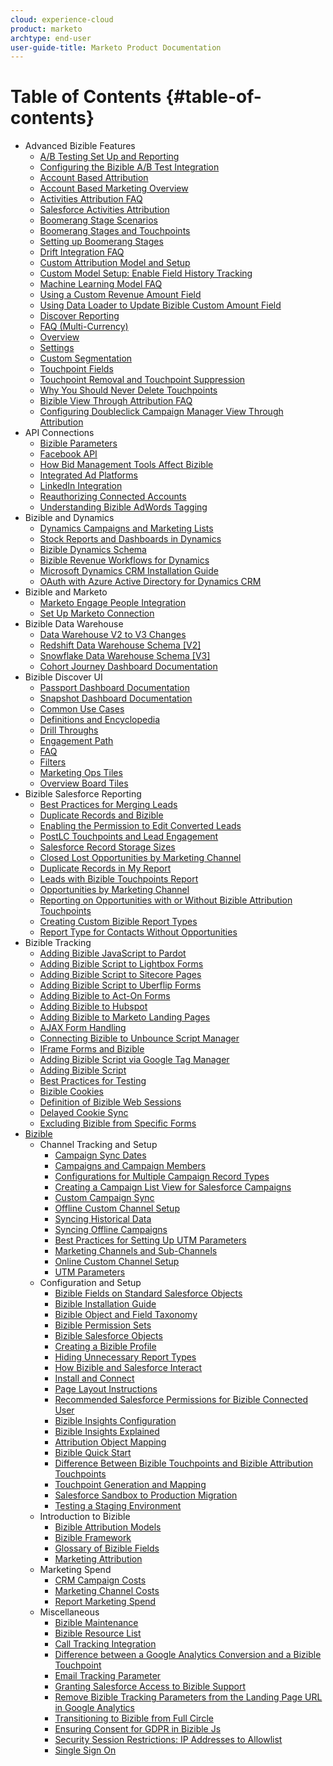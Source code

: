 ```yaml
---
cloud: experience-cloud
product: marketo
archtype: end-user
user-guide-title: Marketo Product Documentation
---
```


# Table of Contents {#table-of-contents}

+ Advanced Bizible Features
  + [A/B Testing Set Up and Reporting](advanced-bizible-features/a-b-testing/a-b-testing-set-up-and-reporting.md)
  + [Configuring the Bizible A/B Test Integration](advanced-bizible-features/a-b-testing/configuring-the-bizible-a-b-test-integration.md)
  + [Account Based Attribution](advanced-bizible-features/account-based-marketing/account-based-attribution.md)
  + [Account Based Marketing Overview](advanced-bizible-features/account-based-marketing/account-based-marketing-overview.md)
  + [Activities Attribution FAQ](advanced-bizible-features/activities-attribution/activities-attribution-faq.md)
  + [Salesforce Activities Attribution](advanced-bizible-features/activities-attribution/salesforce-activities-attribution.md)
  + [Boomerang Stage Scenarios](advanced-bizible-features/boomerang/boomerang-stage-scenarios.md)
  + [Boomerang Stages and Touchpoints](advanced-bizible-features/boomerang/boomerang-stages-and-touchpoints.md)
  + [Setting up Boomerang Stages](advanced-bizible-features/boomerang/setting-up-boomerang-stages.md)
  + [Drift Integration FAQ](advanced-bizible-features/chat-integration/drift-integration-faq.md)
  + [Custom Attribution Model and Setup](advanced-bizible-features/custom-attribution-models/custom-attribution-model-and-setup.md)
  + [Custom Model Setup: Enable Field History Tracking](advanced-bizible-features/custom-attribution-models/custom-model-setup-enable-field-history-tracking.md)
  + [Machine Learning Model FAQ](advanced-bizible-features/custom-attribution-models/machine-learning-model-faq.md)
  + [Using a Custom Revenue Amount Field](advanced-bizible-features/custom-revenue-amount/using-a-custom-revenue-amount-field.md)
  + [Using Data Loader to Update Bizible Custom Amount Field](advanced-bizible-features/custom-revenue-amount/using-data-loader-to-update-bizible-custom-amount-field.md)
  + [Discover Reporting](advanced-bizible-features/multi-currency/discover-reporting.md)
  + [FAQ (Multi-Currency)](advanced-bizible-features/multi-currency/faq-multi-currency.md)
  + [Overview](advanced-bizible-features/multi-currency/overview.md)
  + [Settings](advanced-bizible-features/multi-currency/settings.md)
  + [Custom Segmentation](advanced-bizible-features/segmentation/custom-segmentation.md)
  + [Touchpoint Fields](advanced-bizible-features/touchpoint-fields-new/touchpoint-fields.md)
  + [Touchpoint Removal and Touchpoint Suppression](advanced-bizible-features/touchpoint-settings/touchpoint-removal-and-touchpoint-suppression.md)
  + [Why You Should Never Delete Touchpoints](advanced-bizible-features/touchpoint-settings/why-you-should-never-delete-touchpoints.md)
  + [Bizible View Through Attribution FAQ](advanced-bizible-features/view-through-attribution/bizible-view-through-attribution-faq.md)
  + [Configuring Doubleclick Campaign Manager View Through Attribution](advanced-bizible-features/view-through-attribution/configuring-doubleclick-campaign-manager-view-through-attribution.md)
+ API Connections
  + [Bizible Parameters](api-connections/utilizing-bizibles-api-connections/bizible-parameters.md)
  + [Facebook API](api-connections/utilizing-bizibles-api-connections/facebook-api.md)
  + [How Bid Management Tools Affect Bizible](api-connections/utilizing-bizibles-api-connections/how-bid-management-tools-affect-bizible.md)
  + [Integrated Ad Platforms](api-connections/utilizing-bizibles-api-connections/integrated-ad-platforms.md)
  + [LinkedIn Integration](api-connections/utilizing-bizibles-api-connections/linkedin-integration.md)
  + [Reauthorizing Connected Accounts](api-connections/utilizing-bizibles-api-connections/reauthorizing-connected-accounts.md)
  + [Understanding Bizible AdWords Tagging](api-connections/utilizing-bizibles-api-connections/understanding-bizible-adwords-tagging.md)
+ Bizible and Dynamics
  + [Dynamics Campaigns and Marketing Lists](bizible-and-dynamics/dynamics-reporting/dynamics-campaigns-and-marketing-lists.md)
  + [Stock Reports and Dashboards in Dynamics](bizible-and-dynamics/dynamics-reporting/stock-reports-and-dashboards-in-dynamics.md)
  + [Bizible Dynamics Schema](bizible-and-dynamics/getting-started-with-bizible-and-dynamics/bizible-dynamics-schema.md)
  + [Bizible Revenue Workflows for Dynamics](bizible-and-dynamics/getting-started-with-bizible-and-dynamics/bizible-revenue-workflows-for-dynamics.md)
  + [Microsoft Dynamics CRM Installation Guide](bizible-and-dynamics/getting-started-with-bizible-and-dynamics/microsoft-dynamics-crm-installation-guide.md)
  + [OAuth with Azure Active Directory for Dynamics CRM](bizible-and-dynamics/getting-started-with-bizible-and-dynamics/oauth-with-azure-active-directory-for-dynamics-crm.md)
+ Bizible and Marketo
  + [Marketo Engage People Integration](bizible-and-marketo/bizible-integrations-with-marketo/marketo-engage-people-integration.md)
  + [Set Up Marketo Connection](bizible-and-marketo/bizible-integrations-with-marketo/set-up-marketo-connection.md)
+ Bizible Data Warehouse
  + [Data Warehouse V2 to V3 Changes](bizible-data-warehouse/data-warehouse-schema/data-warehouse-v2-to-v3-changes.md)
  + [Redshift Data Warehouse Schema [V2]](bizible-data-warehouse/data-warehouse-schema/redshift-data-warehouse-schema-[v2].md)
  + [Snowflake Data Warehouse Schema [V3]](bizible-data-warehouse/data-warehouse-schema/snowflake-data-warehouse-schema-[v3].md)
  + [Cohort Journey Dashboard Documentation](bizible-discover-ui/dashboards/cohort-journey-dashboard-documentation.md)
+ Bizible Discover UI
  + [Passport Dashboard Documentation](bizible-discover-ui/dashboards/passport-dashboard-documentation.md)
  + [Snapshot Dashboard Documentation](bizible-discover-ui/dashboards/snapshot-dashboard-documentation.md)
  + [Common Use Cases](bizible-discover-ui/using-bizibles-reporting-platform/common-use-cases.md)
  + [Definitions and Encyclopedia](bizible-discover-ui/using-bizibles-reporting-platform/definitions-and-encyclopedia.md)
  + [Drill Throughs](bizible-discover-ui/using-bizibles-reporting-platform/drill-throughs.md)
  + [Engagement Path](bizible-discover-ui/using-bizibles-reporting-platform/engagement-path.md)
  + [FAQ](bizible-discover-ui/using-bizibles-reporting-platform/faq.md)
  + [Filters](bizible-discover-ui/using-bizibles-reporting-platform/filters.md)
  + [Marketing Ops Tiles](bizible-discover-ui/using-bizibles-reporting-platform/marketing-ops-tiles.md)
  + [Overview Board Tiles](bizible-discover-ui/using-bizibles-reporting-platform/overview-board-tiles.md)
+ Bizible Salesforce Reporting
  + [Best Practices for Merging Leads](bizible-salesforce-reporting/additional-functionality/best-practices-for-merging-leads.md)
  + [Duplicate Records and Bizible](bizible-salesforce-reporting/additional-functionality/duplicate-records-and-bizible.md)
  + [Enabling the Permission to Edit Converted Leads](bizible-salesforce-reporting/additional-functionality/enabling-the-permission-to-edit-converted-leads.md)
  + [PostLC Touchpoints and Lead Engagement](bizible-salesforce-reporting/additional-functionality/postlc-touchpoints-and-lead-engagement.md)
  + [Salesforce Record Storage Sizes](bizible-salesforce-reporting/additional-functionality/salesforce-record-storage-sizes.md)
  + [Closed Lost Opportunities by Marketing Channel](bizible-salesforce-reporting/bizible-reports/closed-lost-opportunities-by-marketing-channel.md)
  + [Duplicate Records in My Report](bizible-salesforce-reporting/bizible-reports/duplicate-records-in-my-report.md)
  + [Leads with Bizible Touchpoints Report](bizible-salesforce-reporting/bizible-reports/leads-with-bizible-touchpoints-report.md)
  + [Opportunities by Marketing Channel](bizible-salesforce-reporting/bizible-reports/opportunities-by-marketing-channel.md)
  + [Reporting on Opportunities with or Without Bizible Attribution Touchpoints](bizible-salesforce-reporting/bizible-reports/reporting-on-opportunities-with-or-without-bizible-attribution-touchpoints.md)
  + [Creating Custom Bizible Report Types](bizible-salesforce-reporting/new-report-types/creating-custom-bizible-report-types.md)
  + [Report Type for Contacts Without Opportunities](bizible-salesforce-reporting/new-report-types/report-type-for-contacts-without-opportunities.md)
+ Bizible Tracking
  + [Adding Bizible JavaScript to Pardot](bizible-tracking/setting-up-tracking/adding-bizible-script-to-different-form-providers/adding-bizible-javascript-to-pardot.md)
  + [Adding Bizible Script to Lightbox Forms](bizible-tracking/setting-up-tracking/adding-bizible-script-to-different-form-providers/adding-bizible-script-to-lightbox-forms.md)
  + [Adding Bizible Script to Sitecore Pages](bizible-tracking/setting-up-tracking/adding-bizible-script-to-different-form-providers/adding-bizible-script-to-sitecore-pages.md)
  + [Adding Bizible Script to Uberflip Forms](bizible-tracking/setting-up-tracking/adding-bizible-script-to-different-form-providers/adding-bizible-script-to-uberflip-forms.md)
  + [Adding Bizible to Act-On Forms](bizible-tracking/setting-up-tracking/adding-bizible-script-to-different-form-providers/adding-bizible-to-act-on-forms.md)
  + [Adding Bizible to Hubspot](bizible-tracking/setting-up-tracking/adding-bizible-script-to-different-form-providers/adding-bizible-to-hubspot.md)
  + [Adding Bizible to Marketo Landing Pages](bizible-tracking/setting-up-tracking/adding-bizible-script-to-different-form-providers/adding-bizible-to-marketo-landing-pages.md)
  + [AJAX Form Handling](bizible-tracking/setting-up-tracking/adding-bizible-script-to-different-form-providers/ajax-form-handling.md)
  + [Connecting Bizible to Unbounce Script Manager](bizible-tracking/setting-up-tracking/adding-bizible-script-to-different-form-providers/connecting-bizible-to-unbounce-script-manager.md)
  + [IFrame Forms and Bizible](bizible-tracking/setting-up-tracking/adding-bizible-script-to-different-form-providers/iframe-forms-and-bizible.md)
  + [Adding Bizible Script via Google Tag Manager](bizible-tracking/setting-up-tracking/adding-bizible-script-via-google-tag-manager.md)
  + [Adding Bizible Script](bizible-tracking/setting-up-tracking/adding-bizible-script.md)
  + [Best Practices for Testing](bizible-tracking/setting-up-tracking/best-practices-for-testing.md)
  + [Bizible Cookies](bizible-tracking/setting-up-tracking/bizible-cookies.md)
  + [Definition of Bizible Web Sessions](bizible-tracking/setting-up-tracking/definition-of-bizible-web-sessions.md)
  + [Delayed Cookie Sync](bizible-tracking/setting-up-tracking/delayed-cookie-sync.md)
  + [Excluding Bizible from Specific Forms](bizible-tracking/setting-up-tracking/excluding-bizible-from-specific-forms.md)
+ [Bizible](bizible.md)
  + Channel Tracking and Setup
    + [Campaign Sync Dates](channel-tracking-and-setup/offline-channels/campaign-sync-dates.md)
    + [Campaigns and Campaign Members](channel-tracking-and-setup/offline-channels/campaigns-and-campaign-members.md)
    + [Configurations for Multiple Campaign Record Types](channel-tracking-and-setup/offline-channels/configurations-for-multiple-campaign-record-types.md)
    + [Creating a Campaign List View for Salesforce Campaigns](channel-tracking-and-setup/offline-channels/creating-a-campaign-list-view-for-salesforce-campaigns.md)
    + [Custom Campaign Sync](channel-tracking-and-setup/offline-channels/custom-campaign-sync.md)
    + [Offline Custom Channel Setup](channel-tracking-and-setup/offline-channels/offline-custom-channel-setup.md)
    + [Syncing Historical Data](channel-tracking-and-setup/offline-channels/syncing-historical-data.md)
    + [Syncing Offline Campaigns](channel-tracking-and-setup/offline-channels/syncing-offline-campaigns.md)
    + [Best Practices for Setting Up UTM Parameters](channel-tracking-and-setup/online-channels/best-practices-for-setting-up-utm-parameters.md)
    + [Marketing Channels and Sub-Channels](channel-tracking-and-setup/online-channels/marketing-channels-and-sub-channels.md)
    + [Online Custom Channel Setup](channel-tracking-and-setup/online-channels/online-custom-channel-setup.md)
    + [UTM Parameters](channel-tracking-and-setup/online-channels/utm-parameters.md)
  + Configuration and Setup
    + [Bizible Fields on Standard Salesforce Objects](configuration-and-setup/bizible-and-salesforce/bizible-fields-on-standard-salesforce-objects.md)
    + [Bizible Installation Guide](configuration-and-setup/bizible-and-salesforce/bizible-installation-guide.md)
    + [Bizible Object and Field Taxonomy](configuration-and-setup/bizible-and-salesforce/bizible-object-and-field-taxonomy.md)
    + [Bizible Permission Sets](configuration-and-setup/bizible-and-salesforce/bizible-permission-sets.md)
    + [Bizible Salesforce Objects](configuration-and-setup/bizible-and-salesforce/bizible-salesforce-objects.md)
    + [Creating a Bizible Profile](configuration-and-setup/bizible-and-salesforce/creating-a-bizible-profile.md)
    + [Hiding Unnecessary Report Types](configuration-and-setup/bizible-and-salesforce/hiding-unnecessary-report-types.md)
    + [How Bizible and Salesforce Interact](configuration-and-setup/bizible-and-salesforce/how-bizible-and-salesforce-interact.md)
    + [Install and Connect](configuration-and-setup/bizible-and-salesforce/install-and-connect.md)
    + [Page Layout Instructions](configuration-and-setup/bizible-and-salesforce/page-layout-instructions.md)
    + [Recommended Salesforce Permissions for Bizible Connected User](configuration-and-setup/bizible-and-salesforce/recommended-salesforce-permissions-for-bizible-connected-user.md)
    + [Bizible Insights Configuration](configuration-and-setup/bizible-insights-canvas-app/bizible-insights-configuration.md)
    + [Bizible Insights Explained](configuration-and-setup/bizible-insights-canvas-app/bizible-insights-explained.md)
    + [Attribution Object Mapping](configuration-and-setup/getting-started-with-bizible-new/attribution-object-mapping.md)
    + [Bizible Quick Start](configuration-and-setup/getting-started-with-bizible-new/bizible-quick-start.md)
    + [Difference Between Bizible Touchpoints and Bizible Attribution Touchpoints](configuration-and-setup/getting-started-with-bizible-new/difference-between-bizible-touchpoints-and-bizible-attribution-touchpoints.md)
    + [Touchpoint Generation and Mapping](configuration-and-setup/getting-started-with-bizible-new/touchpoint-generation-and-mapping.md)
    + [Salesforce Sandbox to Production Migration](configuration-and-setup/sandbox-testing/salesforce-sandbox-to-production-migration.md)
    + [Testing a Staging Environment](configuration-and-setup/sandbox-testing/testing-a-staging-environment.md)
  + Introduction to Bizible
    + [Bizible Attribution Models](introduction-to-bizible/overview-resources/bizible-attribution-models.md)
    + [Bizible Framework](introduction-to-bizible/overview-resources/bizible-framework.md)
    + [Glossary of Bizible Fields](introduction-to-bizible/overview-resources/glossary-of-bizible-fields.md)
    + [Marketing Attribution](introduction-to-bizible/overview-resources/marketing-attribution.md)
  + Marketing Spend
    + [CRM Campaign Costs](marketing-spend/spend-management/crm-campaign-costs.md)
    + [Marketing Channel Costs](marketing-spend/spend-management/marketing-channel-costs.md)
    + [Report Marketing Spend](marketing-spend/spend-management/report-marketing-spend.md)
  + Miscellaneous
    + [Bizible Maintenance](miscellaneous/other-related-resources/bizible-maintenance.md)
    + [Bizible Resource List](miscellaneous/other-related-resources/bizible-resource-list.md)
    + [Call Tracking Integration](miscellaneous/other-related-resources/call-tracking-integration.md)
    + [Difference between a Google Analytics Conversion and a Bizible Touchpoint](miscellaneous/other-related-resources/difference-between-a-google-analytics-conversion-and-a-bizible-touchpoint.md)
    + [Email Tracking Parameter](miscellaneous/other-related-resources/email-tracking-parameter.md)
    + [Granting Salesforce Access to Bizible Support](miscellaneous/other-related-resources/granting-salesforce-access-to-bizible-support.md)
    + [Remove Bizible Tracking Parameters from the Landing Page URL in Google Analytics](miscellaneous/other-related-resources/remove-bizible-tracking-parameters-from-the-landing-page-url-in-google-analytics.md)
    + [Transitioning to Bizible from Full Circle](miscellaneous/other-related-resources/transitioning-to-bizible-from-full-circle.md)
    + [Ensuring Consent for GDPR in Bizible Js](security-and-compliance/compliance-related-resources/ensuring-consent-for-gdpr-in-bizible-js.md)
    + [Security Session Restrictions: IP Addresses to Allowlist](security-and-compliance/compliance-related-resources/security-session-restrictions-ip-addresses-to-allowlist.md)
    + [Single Sign On](security-and-compliance/compliance-related-resources/single-sign-on.md)
